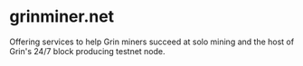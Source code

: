 # grinminer.net
Offering services to help Grin miners succeed at solo mining and the host of Grin's 24/7 block producing testnet node.
